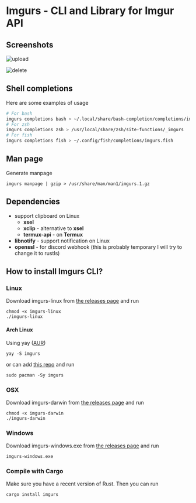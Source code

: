 # Imgurs - CLI and Library for Imgur API

## Screenshots

![upload](https://i.imgur.com/MG35kvf.png)

![delete](https://cdn.magicuser.cf/TSxBrhO.png)

## Shell completions

Here are some examples of usage
```bash
# For bash
imgurs completions bash > ~/.local/share/bash-completion/completions/imgurs
# For zsh
imgurs completions zsh > /usr/local/share/zsh/site-functions/_imgurs
# For fish
imgurs completions fish > ~/.config/fish/completions/imgurs.fish
```

## Man page

Generate manpage

    imgurs manpage | gzip > /usr/share/man/man1/imgurs.1.gz

## Dependencies
- support clipboard on Linux
    - **xsel**
    - **xclip** - alternative to **xsel**
    - **termux-api** - on **Termux**
- **libnotify** - support notification on Linux
- **openssl** - for discord webhook (this is probably temporary I will try to change it to rustls)

## How to install Imgurs CLI?

### **Linux**
Download imgurs-linux from [the releases page](https://github.com/MedzikUser/imgurs/releases/latest) and run

    chmod +x imgurs-linux
    ./imgurs-linux

#### **Arch Linux**
Using yay ([AUR](https://aur.archlinux.org/packages/imgurs))

    yay -S imgurs

or can add [this repo](https://github.com/archlinux-pkg/packages) and run

    sudo pacman -Sy imgurs

### **OSX**
Download imgurs-darwin from [the releases page](https://github.com/MedzikUser/imgurs/releases/latest) and run

    chmod +x imgurs-darwin
    ./imgurs-darwin

### **Windows**
Download imgurs-windows.exe from [the releases page](https://github.com/MedzikUser/imgurs/releases/latest) and run

    imgurs-windows.exe

### **Compile with Cargo**
Make sure you have a recent version of Rust. Then you can run

    cargo install imgurs
